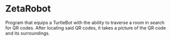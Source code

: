 # ZetaRobot
Program that equips a TurtleBot with the ability to traverse a room in search for QR codes. 
After locating said QR codes, it takes a picture of the QR code and its surroundings.
